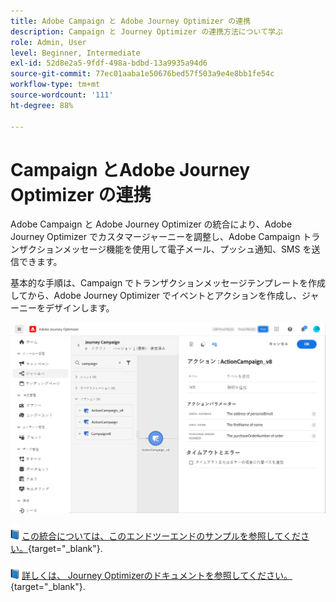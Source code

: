 ```yaml
---
title: Adobe Campaign と Adobe Journey Optimizer の連携
description: Campaign と Journey Optimizer の連携方法について学ぶ
role: Admin, User
level: Beginner, Intermediate
exl-id: 52d8e2a5-9fdf-498a-bdbd-13a9935a94d6
source-git-commit: 77ec01aaba1e50676bed57f503a9e4e8bb1fe54c
workflow-type: tm+mt
source-wordcount: '111'
ht-degree: 88%

---
```


# Campaign とAdobe Journey Optimizer の連携

Adobe Campaign と Adobe Journey Optimizer の統合により、Adobe Journey Optimizer でカスタマージャーニーを調整し、Adobe Campaign トランザクションメッセージ機能を使用して電子メール、プッシュ通知、SMS を送信できます。

基本的な手順は、Campaign でトランザクションメッセージテンプレートを作成してから、Adobe Journey Optimizer でイベントとアクションを作成し、ジャーニーをデザインします。


![](assets/ajo-integration.png)


![](../assets/do-not-localize/book.png) [この統合については、このエンドツーエンドのサンプルを参照してください。](https://experienceleague.adobe.com/docs/journey-optimizer/using/orchestrate-journeys/about-journey-building/using-adobe-campaign-classic.html?lang=ja){target="_blank"}.


![](../assets/do-not-localize/book.png) [詳しくは、 Journey Optimizerのドキュメントを参照してください。](https://experienceleague.adobe.com/docs/journey-optimizer/using/orchestrate-journeys/about-journey-building/using-adobe-campaign-classic.html?lang=ja){target="_blank"}.
